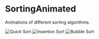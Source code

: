 # SortingAnimated
Animations of different sorting algorithms.

![Quick Sort](https://media.giphy.com/media/sJwawHlG6FFwMczsKm/giphy.gif)
![Insertion Sort](https://media.giphy.com/media/oRjC0U4MIY5mVwp3u8/giphy.gif)
![Bubble Sort](https://media.giphy.com/media/iGTIRIM01UP7UEG1P3/giphy.gif)
